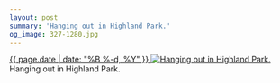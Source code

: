 ```yaml
---
layout: post
summary: 'Hanging out in Highland Park.'
og_image: 327-1280.jpg
---
```


<p>
 <time>
  <a href="/327">
   {{ page.date | date: "%B %-d, %Y" }}
  </a>
 </time>
 <a href="/327">
  <img alt="Hanging out in Highland Park." sizes="(min-width: 700px) 50vw, calc(100vw - 2rem)" src="{{ site.assets_url }}/327-640.jpg" srcset="{{ site.assets_url }}/327-1280.jpg 1280w, {{ site.assets_url }}/327-960.jpg 960w, {{ site.assets_url }}/327-640.jpg 640w, {{ site.assets_url }}/327-320.jpg 320w"/>
 </a>
 <span>
  Hanging out in Highland Park.
 </span>
</p>
